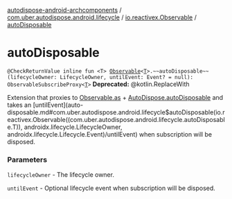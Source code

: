 [autodispose-android-archcomponents](../../index.md) / [com.uber.autodispose.android.lifecycle](../index.md) / [io.reactivex.Observable](index.md) / [autoDisposable](./auto-disposable.md)

# autoDisposable

`@CheckReturnValue inline fun <T> `[`Observable`](http://reactivex.io/RxJava/2.x/javadoc/io/reactivex/Observable.html)`<`[`T`](auto-disposable.md#T)`>.~~autoDisposable~~(lifecycleOwner: LifecycleOwner, untilEvent: Event? = null): ObservableSubscribeProxy<`[`T`](auto-disposable.md#T)`>`
**Deprecated:** @kotlin.ReplaceWith

Extension that proxies to [Observable.as](http://reactivex.io/RxJava/2.x/javadoc/io/reactivex/Observable.html) + [AutoDispose.autoDisposable](#) and takes an [untilEvent](auto-disposable.md#com.uber.autodispose.android.lifecycle$autoDisposable(io.reactivex.Observable((com.uber.autodispose.android.lifecycle.autoDisposable.T)), androidx.lifecycle.LifecycleOwner, androidx.lifecycle.Lifecycle.Event)/untilEvent) when
subscription will be disposed.

### Parameters

`lifecycleOwner` - The lifecycle owner.

`untilEvent` - Optional lifecycle event when subscription will be disposed.